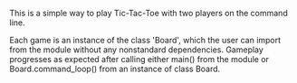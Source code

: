This is a simple way to play Tic-Tac-Toe
with two players on the command line. 

Each game is an instance of the class
'Board', which the user can import from the 
module without any nonstandard dependencies. 
Gameplay progresses as expected after calling
either main() from the module or Board.command_loop()
from an instance of class Board. 
